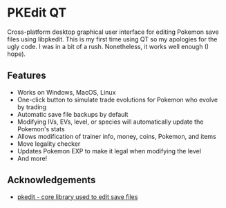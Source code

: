 # PKEdit QT

Cross-platform desktop graphical user interface for editing Pokemon save files using libpkedit.
This is my first time using QT so my apologies for the ugly code. I was in a bit of a rush.
Nonetheless, it works well enough (I hope).

## Features

- Works on Windows, MacOS, Linux
- One-click button to simulate trade evolutions for Pokemon who evolve by trading
- Automatic save file backups by default
- Modifying IVs, EVs, level, or species will automatically update the Pokemon's stats
- Allows modification of trainer info, money, coins, Pokemon, and items
- Move legality checker
- Updates Pokemon EXP to make it legal when modifying the level
- And more!



## Acknowledgements

 - [pkedit - core library used to edit save files](https://codeberg.org/ramenu/pkedit)
